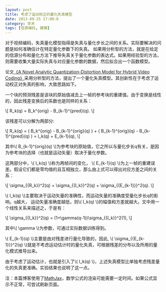 ```yaml
---
layout: post
title: 考虑了运动校正的量化失真模型
date: 2013-09-25 17:00:0
category: 学术
tags: [信源编码, 建模]
---
```


<script type="text/javascript"
    src="http://cdn.mathjax.org/mathjax/latest/MathJax.js?config=TeX-AMS-MML_HTMLorMML">
</script>

对于视频编码，失真量化模型指得是失真与量化步长之间的关系。实际要解决的问题是如何准确估计在特定量化参数下的失真。
如果用分析型的方法，就是在给定的信源分布和量化方法下推导失真关于量化参数的表达式。如果用经验型的方法，则需要收集大量实际失真与对应量化参数的数据，然后拟合出一个函数模型。

<!--more-->
论文[《A Novel Analytic Quantization-Distortion Model for Hybrid Video Coding》](http://ieeexplore.ieee.org/xpls/abs_all.jsp?arnumber=4801619&tag=1)采用分析型的方法，提出了一个量化失真模型。其创新性在于考虑了运动校正对失真的影响，大致思路如下。

一个块的预测残差是该块的原始值减去上一帧的参考块的重建值。由于变换是线性的，因此残差变换后的系数也是同样的关系：

\\\[ R_k(q) = B_k^{orig} - B_{k-1}^{pred}(q). \\\]

该残差可以分解为两部分:

\\\[ R_k(q) = ( B_k^{orig} - B_{k-1}^{orig}(q) ) + ( B_{k-1}^{orig}(q) - B_{k-1}^{pred}(q) ) = I_k(q) + E_{k-1}(q), \\\]

其中\\( B_{k-1}^{orig}(q) \\)为参考块的原始值，它之所以与量化步长q有关，是因为参考块的选择（也就是运动矢量）取决于量化参数。

这两部分中，\\( I_k(q) \\)称为两帧间的变化， \\( E_{k-1}(q) \\)为上一帧的重建误差。假设它们都是零均值的且互相独立，那么由上式可以得出对应方差之间的关系：

\\\[ \sigma_\{\{R_k}}^2(q) = \sigma_\{\{I_k}}^2(q) + \sigma_\{\{E_{k-1}}}^2(q). \\\]

\\( I_k(q) \\)主要取决于运动矢量的准确性，而运动矢量的准确度受量化步长q的影响。q越大， 运动矢量准确度越低，则\\( I_k(q) \\)的幅值和方差就越大。文中用一个线性关系来描述之，于是有：

\\\[ \sigma_\{\{I_k}}^2(q) = (1+\gamma(q-1))\sigma_\{\{I_k}}^2(1), \\\]

其中\\( \\gamma \\)为参数，可通过实际数据训练得到。

\\( E_{k-1}(q) \\)主要是由对残差进行量化导致的，因此, \\( \sigma_\{\{E_{k-1}}}^2(q) \\)就是不考虑运动估计时的量化失真，可根据残差的分布以及所用的量化模式推导出来。

由于考虑了运动估计，也就是引入了\\( I_k(q) \\)，上述失真模型比单独考虑残差量化的失真更准确。实验结果也说明了这一点。

注：本篇博客使用了[MathJax](http://www.mathjax.org)，数学公式的渲染可能需要一定时间。如果公式显示不正常，可尝试刷新页面。
